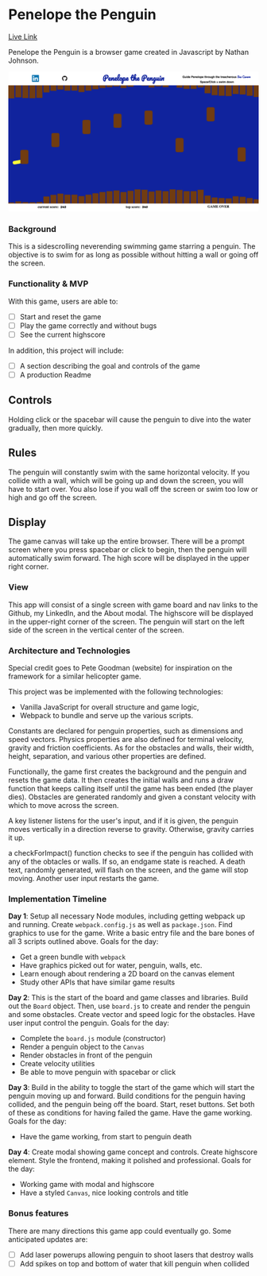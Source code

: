 # Penelope the Penguin

[Live Link][game]

Penelope the Penguin is a browser game created in Javascript by Nathan Johnson.

![Game Screen: ][game_screen]

### Background

This is a sidescrolling neverending swimming game starring a penguin. The objective is to swim for as long as possible without hitting a wall or going off the screen.

### Functionality & MVP  

With this game, users are able to:

- [ ] Start and reset the game
- [ ] Play the game correctly and without bugs
- [ ] See the current highscore

In addition, this project will include:

- [ ] A section describing the goal and controls of the game
- [ ] A production Readme

## Controls

Holding click or the spacebar will cause the penguin to dive into the water gradually, then more quickly.

## Rules

The penguin will constantly swim with the same horizontal velocity. If you collide with a wall, which will be going up and down the screen, you will have to start over. You also lose if you wall off the screen or swim too low or high and go off the screen.

## Display

The game canvas will take up the entire browser. There will be a prompt screen where you press spacebar or click to begin, then the penguin will automatically swim forward.  The high score will be displayed in the upper right corner.


### View

This app will consist of a single screen with game board and nav links to the Github, my LinkedIn, and the About modal.  The highscore will be displayed in the upper-right corner of the screen.  The penguin will start on the left side of the screen in the vertical center of the screen.


### Architecture and Technologies


Special credit goes to Pete Goodman (website) for inspiration on the framework for a similar helicopter game.



This project was be implemented with the following technologies:

- Vanilla JavaScript for overall structure and game logic,
- Webpack to bundle and serve up the various scripts.

Constants are declared for penguin properties, such as dimensions and speed vectors. Physics properties are also defined for terminal velocity, gravity and friction coefficients. As for the obstacles and walls, their width, height, separation, and various other properties are defined.   

Functionally, the game first creates the background and the penguin and resets the game data. It then creates the initial walls and runs a draw function that keeps calling itself until the game has been ended (the player dies). Obstacles are generated randomly and given a constant velocity with which to move across the screen.

A key listener listens for the user's input, and if it is given, the penguin moves vertically in a direction reverse to gravity. Otherwise, gravity carries it up.

a checkForImpact() function checks to see if the penguin has collided with any of the obtacles or walls. If so, an endgame state is reached. A death text, randomly generated, will flash on the screen, and the game will stop moving. Another user input restarts the game.

### Implementation Timeline

**Day 1**: Setup all necessary Node modules, including getting webpack up and running.  Create `webpack.config.js` as well as `package.json`. Find graphics to use for the game. Write a basic entry file and the bare bones of all 3 scripts outlined above.  Goals for the day:

- Get a green bundle with `webpack`
- Have graphics picked out for water, penguin, walls, etc.
- Learn enough about rendering a 2D board on the canvas element
- Study other APIs that have similar game results

**Day 2**: This is the start of the board and game classes and libraries. Build out the `Board` object.  Then, use `board.js` to create and render the penguin and some obstacles. Create vector and speed logic for the obstacles. Have user input control the penguin. Goals for the day:

- Complete the `board.js` module (constructor)
- Render a penguin object to the `Canvas`
- Render obstacles in front of the penguin
- Create velocity utilities
- Be able to move penguin with spacebar or click

**Day 3**: Build in the ability to toggle the start of the game which will start the penguin moving up and forward. Build conditions for the penguin having collided, and the penguin being off the board. Start, reset buttons. Set both of these as conditions for having failed the game. Have the game working. Goals for the day:

- Have the game working, from start to penguin death


**Day 4**: Create modal showing game concept and controls. Create highscore element. Style the frontend, making it polished and professional.  Goals for the day:

- Working game with modal and highscore
- Have a styled `Canvas`, nice looking controls and title


### Bonus features

There are many directions this game app could eventually go.  Some anticipated updates are:

- [ ] Add laser powerups allowing penguin to shoot lasers that destroy walls
- [ ] Add spikes on top and bottom of water that kill penguin when collided

[game]: NateDawg90.github.io/dragonflyz
[game_screen]: ./assets/game_screen.png "Penelope the Penguin game Display"
